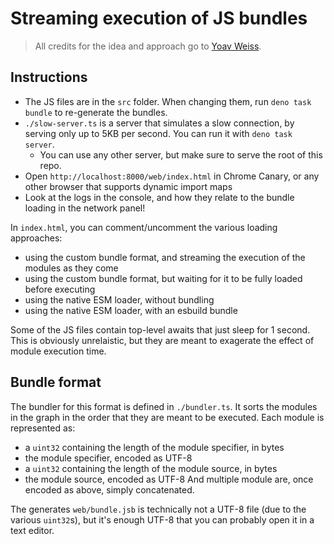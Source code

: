# Streaming execution of JS bundles

> All credits for the idea and approach go to [Yoav Weiss](https://github.com/yoavweiss).

## Instructions

- The JS files are in the `src` folder. When changing them, run `deno task bundle` to re-generate the bundles.
- `./slow-server.ts` is a server that simulates a slow connection, by serving only up to 5KB per second. You can run it with `deno task server`.
  - You can use any other server, but make sure to serve the root of this repo.
- Open `http://localhost:8000/web/index.html` in Chrome Canary, or any other browser that supports dynamic import maps
- Look at the logs in the console, and how they relate to the bundle loading in the network panel!

In `index.html`, you can comment/uncomment the various loading approaches:
- using the custom bundle format, and streaming the execution of the modules as they come
- using the custom bundle format, but waiting for it to be fully loaded before executing
- using the native ESM loader, without bundling
- using the native ESM loader, with an esbuild bundle

Some of the JS files contain top-level awaits that just sleep for 1 second. This is obviously unrelaistic, but they are meant to exagerate the effect of module execution time.

## Bundle format

The bundler for this format is defined in `./bundler.ts`. It sorts the modules in the graph in the order that they are meant to be executed. Each module is represented as:
- a `uint32` containing the length of the module specifier, in bytes
- the module specifier, encoded as UTF-8
- a `uint32` containing the length of the module source, in bytes
- the module source, encoded as UTF-8
And multiple module are, once encoded as above, simply concatenated.

The generates `web/bundle.jsb` is technically not a UTF-8 file (due to the various `uint32`s), but it's enough UTF-8 that you can probably open it in a text editor.
